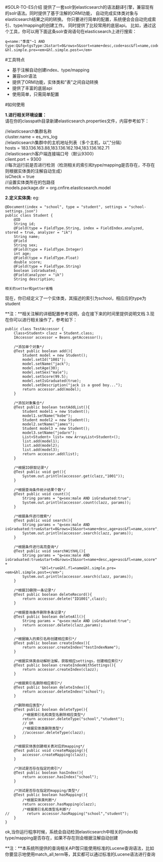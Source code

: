 #SOLR-TO-ES介绍
提供了一套solr到elasticsearch的语法翻译引擎，兼容现有的solr语法。同时提供了基于注解的ORM功能，
自动完成实体类对象与elasticsearch结果之间的转换。
你只要进行简单的配置，系统便会会自动完成索引、type/mapping的创建工作。
同时提供了比较常用的底层api。
比如，通过这个工具，你可以用下面这条solr查询语句在elasticsearch上进行搜索：
```
q=name:"季度"~1 AND type:Q&fq=tgsType:2&start=0&rows=5&sort=name+desc,code+asc&fl=name,code,logicId,pinyin&hl=true&hl.fl=name,code
&hl.simple.pre=<em>&hl.simple.post=</em>
```

#工具特点
- 基于注解自动创建index、type/mapping
- 兼容solr语法
- 提供了ORM功能，实体类和"表"之间自动转换
- 提供了丰富的底层api
- 使用简单，只需简单配置

#如何使用


**1.进行相关环境设置：**    
请在你的classpath目录新建elasticsearch.properties文件，内容参考如下：   

//elasticsearch集群名称    
cluster.name = es_nrs_log    
//elasticsearch集群中的主机地址列表（多个主机，以","分隔）        
hosts = 183.136.163.88,183.136.162.194,183.136.162.71        
//elasticsearch客户端连接端口号（默认9300）        
client.port = 9300         
//每次运行前是否进行检测（检测相关的索引和type/mapping是否存在，不存在则根据实体类的注解自动生成）   
isCheck = true      
//设置实体类所在的包路径      
models.package.dir = org.cnfire.elasticsearch.model  

**2.定义实体类:**
eg:

    @Document(index = "school", type = "student", settings = "school-settings.json")
    public class Student {
        @ID
        String id;
        @Field(type = FieldType.String, index = FieldIndex.analyzed, stored = true, analyzer = "ik")
        String name;
        @Field
        String sex;
        @Field(type = FieldType.Integer)
        int age;
        @Field(type = FieldType.Float)
        double score;
        @Field(type = FieldType.String)
        boolean isGraduated;
        @Field(analyzer = "ik")
        String description;

    相关的setter和getter省略

现在，你已经定义了一个实体类，其描述的索引为school，相应应的type为student 
 
**注：**相关注解的详细配置参考说明，会在接下来的时间里提供说明文档
3.现在你可以进行相关操作了，参考如下：  

    public class TestAccessor {
        Class<Student> clazz = Student.class;
        IAccessor accessor = Beans.getAccessor();

        /*添加单个对象*/
        @Test public boolean add(){
            Student model = new Student();
            model.setId("1001");
            model.setName("jack");
            model.setAge(30);
            model.setSex("male");
            model.setScore(99.5);
            model.setIsGraduated(true);
            model.setDescription("jack is a good boy...");
            return accessor.add(model);
        }

        /*添加对象集合*/
        @Test public boolean testAddList(){
            Student model1 = new Student();
            model1.setName("kobe");
            Student model2 = new Student();
            model2.setName("james");
            Student model3 = new Student();
            model3.setName("jodarn");
            List<Student> list= new ArrayList<Student>();
            list.add(model1);
            list.add(model2);
            list.add(model3);
            return accessor.add(list);
        }

        /*根据ID获取记录*/
        @Test public void get(){
            System.out.println(accessor.get(clazz,"1001"));
        }

        /*根据查询条件统计结果个数*/
        @Test public void count(){
            String params = "q=sex:male AND isGraduated:true";
            System.out.println(accessor.count(clazz, params));
        }

        /*根据条件进行搜索*/
        @Test public void search(){
            String params = "q=sex:male AND isGraduated:true&start=0&rows=15&sort=name+desc,age+asc&fl=name,score";
            System.out.println(accessor.search(clazz, params));
        }

        /*根据条件进行高亮查询*/
        @Test public void searchWithHL(){
            String params = "q=sex:male AND isGraduated:true&start=0&rows=15&sort=name+desc,age+asc&fl=name,score" +
                    "&hl=true&hl.fl=name&hl.simple.pre=<em>&hl.simple.post=</em>";
            System.out.println(accessor.search(clazz, params));
        }

        /*根据ID删除一条记录*/
        @Test public boolean deleteRecord(){
            return accessor.delete("ID1001",clazz);
        }

        /*根据查询条件删除多条记录*/
        @Test public boolean deleteAll(){
            String params = "q=sex:male AND isGraduated:true";
            return accessor.delete(clazz,params);
        }

        /*根据输入的索引名称创建相应索引*/
        @Test public boolean createIndex(){
            return accessor.createIndex("testIndexName");
        }

        /*根据实体类自动解析注解，获取相应settings，创建相应索引*/
        @Test public boolean createIndexWithSettings(){
            return accessor.createIndex(clazz);
        }

        /*根据索引名删除相应索引*/
        @Test public boolean deleteIndex(){
            return accessor.deleteIndex("school");
        }

        /*删除相应类型*/
        @Test public boolean deleteType(){
            /*根据索引名和类型名删除相应类型*/
            return accessor.deleteType("school","student");
            // OR
            /*根据实体类删除类型*/
            //accessor.deleteType(clazz);
        }

        /*根据实体类创建相关表对应的mapping*/
        @Test public void createMapping(){
            accessor.createMapping(clazz);
        }

        /*测试是否存在指定的索引*/
        @Test public boolean hasIndex(){
            return accessor.hasIndex("school");
        }

        /*测试是否存在指定的mapping/类型*/
        @Test public boolean hasMapping(){
            /*根据实体类判断*/
            return accessor.hasMapping(clazz);
            /*根据索引名和类型名判断*/
    //        return accessor.hasMapping("school","student");
        }
    }


ok,当你运行程序时候，系统会自动检测elasticsearch中相关的index和type/mapping是否存在，如果不存在则会根据注解自动创建

**注：**本系统所提供的查询相关API暂只能使用标准的Lucene查询语法，比如你要显示地使用match_all,term等，其实都可以通过标准的Lucene语法进行查询
